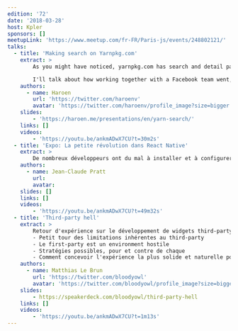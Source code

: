```yaml
---
edition: '72'
date: '2018-03-28'
host: Kpler
sponsors: []
meetupLink: 'https://www.meetup.com/fr-FR/Paris-js/events/248802121/'
talks:
  - title: 'Making search on Yarnpkg.com'
    extract: >
        As you might have noticed, yarnpkg.com has search and detail pages now. I (and other team members at Algolia: Sylvain Utard, Vincent Voyer, Kevin Granger) worked on this as part of my internship at Algolia.

        I'll talk about how working together with a Facebook team went, adding React to an otherwise static website, Netlify rewrites, i18n and all kinds of other things that come into play when making a site like this.
    authors:
      - name: Haroen
        url: 'https://twitter.com/haroenv'
        avatar: 'https://twitter.com/haroenv/profile_image?size=bigger'
    slides: 
        - 'https://haroen.me/presentations/en/yarn-search/'
    links: []
    videos: 
        - 'https://youtu.be/ankmADwX7CU?t=30m2s'
  - title: 'Expo: La petite révolution dans React Native'
    extract: >
        De nombreux développeurs ont du mal à installer et à configurer les dépendances actuelles de React Native, en particulier pour Android. Avec Expo, il n'est pas nécessaire d'utiliser Xcode ou Android Studio, et vous pouvez développer votre application iOS sur Linux ou Windows.
    authors:
      - name: Jean-Claude Pratt
        url: 
        avatar: 
    slides: []
    links: []
    videos: 
        - 'https://youtu.be/ankmADwX7CU?t=49m32s'
  - title: 'Third-party hell'
    extract: >
        Retour d'expérience sur le développement de widgets third-party, dans le désordre:
        - Petit tour des limitations inhérentes au third-party
        - Le first-party est un environment hostile
        - Stratégies possibles, pour et contre de chaque
        - Comment concevoir l'expérience la plus solide et naturelle possible niveau UX/UI avec toutes ces contraintes
    authors:
      - name: Matthias Le Brun
        url: 'https://twitter.com/bloodyowl'
        avatar: 'https://twitter.com/bloodyowl/profile_image?size=bigger'
    slides: 
        - https://speakerdeck.com/bloodyowl/third-party-hell
    links: []
    videos: 
        - 'https://youtu.be/ankmADwX7CU?t=1m13s'
---
```

